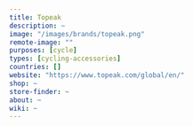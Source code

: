 ```yaml
---
title: Topeak
description: ~
image: "/images/brands/topeak.png"
remote-image: ""
purposes: [cycle]
types: [cycling-accessories]
countries: []
website: "https://www.topeak.com/global/en/"
shop: ~
store-finder: ~
about: ~
wiki: ~
---
```

